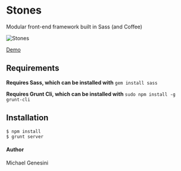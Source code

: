 Stones
======

Modular front-end framework built in Sass (and Coffee)

![Stones](http://michaelgenesini.com/images/stones.png)

[Demo](http://michaelgenesini.github.io/stones)

## Requirements

**Requires Sass, which can be installed with** `gem install sass`

**Requires Grunt Cli, which can be installed with** `sudo npm install -g grunt-cli`


## Installation
```
$ npm install
$ grunt server
```

#### Author
Michael Genesini

